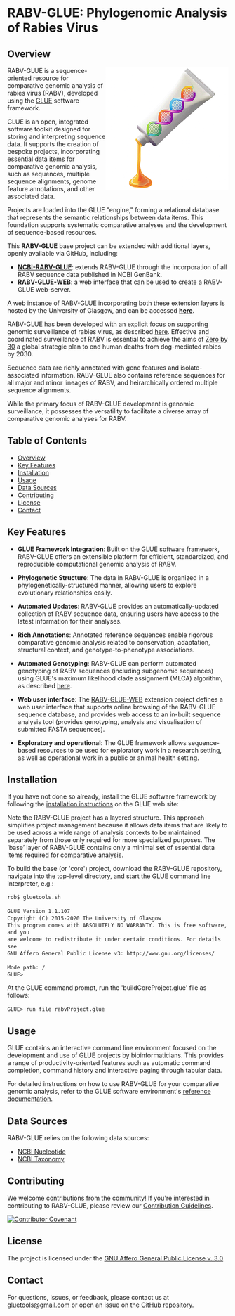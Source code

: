 # RABV-GLUE: Phylogenomic Analysis of Rabies Virus

## Overview

<img src="md/glue-logo.png" align="right" alt="" width="280"/>

RABV-GLUE is a sequence-oriented resource for comparative genomic analysis of rabies virus (RABV), developed using the [GLUE](https://github.com/giffordlabcvr/gluetools) software framework.

GLUE is an open, integrated software toolkit designed for storing and interpreting sequence data. It supports the creation of bespoke projects, incorporating essential data items for comparative genomic analysis, such as sequences, multiple sequence alignments, genome feature annotations, and other associated data.

Projects are loaded into the GLUE "engine," forming a relational database that represents the semantic relationships between data items. This foundation supports systematic comparative analyses and the development of sequence-based resources.

This **RABV-GLUE** base project can be extended with additional layers, openly available via GitHub, including:

  - **[NCBI-RABV-GLUE](https://github.com/giffordlabcvr/NCBI-RABV-GLUE)**: extends RABV-GLUE through the incorporation of all RABV sequence data published in NCBI GenBank.
  - **[RABV-GLUE-WEB](https://github.com/giffordlabcvr/RABV-GLUE-WEB)**: a web interface that can be used to create a RABV-GLUE web-server.

A web instance of RABV-GLUE incorporating both these extension layers is hosted by the University of Glasgow, and can be accessed **[here](http://rabv-glue.cvr.gla.ac.uk/)**.

RABV-GLUE has been developed with an explicit focus on supporting genomic surveillance of rabies virus, as described [here](https://doi.org/10.1371/journal.ppat.1010023). Effective and coordinated surveillance of RABV is essential to achieve the aims of [Zero by 30](https://www.who.int/publications/i/item/9789241513838) a global strategic plan to end human deaths from dog-mediated rabies by 2030.

Sequence data are richly annotated with gene features and isolate-associated information. RABV-GLUE also contains reference sequences for all major and minor lineages of RABV, and heirarchically ordered multiple sequence alignments.

While the primary focus of RABV-GLUE development is genomic surveillance, it possesses the versatility to facilitate a diverse array of comparative genomic analyses for RABV.

## Table of Contents

- [Overview](#overview)
- [Key Features](#key-features)
- [Installation](#installation)
- [Usage](#usage)
- [Data Sources](#data-sources)
- [Contributing](#contributing)
- [License](#license)
- [Contact](#contact)

## Key Features

- **GLUE Framework Integration**: Built on the GLUE software framework, RABV-GLUE offers an extensible platform for efficient, standardized, and reproducible computational genomic analysis of RABV.

- **Phylogenetic Structure**: The data in RABV-GLUE is organized in a phylogenetically-structured manner, allowing users to explore evolutionary relationships easily.

- **Automated Updates**: RABV-GLUE provides an automatically-updated collection of RABV sequence data, ensuring users have access to the latest information for their analyses.

- **Rich Annotations**: Annotated reference sequences enable rigorous comparative genomic analysis related to conservation, adaptation, structural context, and genotype-to-phenotype associations.

- **Automated Genotyping**: RABV-GLUE can perform automated genotyping of RABV sequences (including subgenomic sequences) using GLUE's maximum likelihood clade assignment (MLCA) algorithm, as described [here](https://doi.org/10.1186/s12859-018-2459-9).

- **Web user interface**: The [RABV-GLUE-WEB](https://github.com/giffordlabcvr/RABV-GLUE-WEB) extension project defines a web user interface that supports online browsing of the RABV-GLUE sequence database, and provides web access to an in-built sequence analysis tool (provides genotyping, analysis and visualisation of submitted FASTA sequences).

- **Exploratory and operational**: The GLUE framework allows sequence-based resources to be used for exploratory work in a research setting, as well as operational work in a public or animal health setting.

## Installation

If you have not done so already, install the GLUE software framework by following the [installation instructions](http://glue-tools.cvr.gla.ac.uk/#/installation) on the GLUE web site: 

Note the RABV-GLUE project has a layered structure. This approach simplifies project management because it allows data items that are likely to be used across a wide range of analysis contexts to be maintained separately from those only required for more specialized purposes. The ‘base’ layer of RABV-GLUE contains only a minimal set of essential data items required for comparative analysis.

To build the base (or 'core') project, download the RABV-GLUE repository, navigate into the top-level directory, and start the GLUE command line interpreter, e.g.:

```
rob$ gluetools.sh

GLUE Version 1.1.107
Copyright (C) 2015-2020 The University of Glasgow
This program comes with ABSOLUTELY NO WARRANTY. This is free software, and you
are welcome to redistribute it under certain conditions. For details see
GNU Affero General Public License v3: http://www.gnu.org/licenses/

Mode path: /
GLUE>
```

At the GLUE command prompt, run the 'buildCoreProject.glue' file as follows:

`GLUE> run file rabvProject.glue`


## Usage

GLUE contains an interactive command line environment focused on the development and use of GLUE projects by bioinformaticians. This provides a range of productivity-oriented features such as automatic command completion, command history and interactive paging through tabular data. 

For detailed instructions on how to use RABV-GLUE for your comparative genomic analysis, refer to the GLUE software environment's [reference documentation](http://glue-tools.cvr.gla.ac.uk/).

## Data Sources

RABV-GLUE relies on the following data sources:

- [NCBI Nucleotide](https://www.ncbi.nlm.nih.gov/nuccore)
- [NCBI Taxonomy](https://www.ncbi.nlm.nih.gov/taxonomy)

## Contributing

We welcome contributions from the community! If you're interested in contributing to RABV-GLUE, please review our [Contribution Guidelines](./md/CONTRIBUTING.md).

[![Contributor Covenant](https://img.shields.io/badge/Contributor%20Covenant-2.1-4baaaa.svg)](./md/code_of_conduct.md) 

## License

The project is licensed under the [GNU Affero General Public License v. 3.0](https://www.gnu.org/licenses/agpl-3.0.en.html)

## Contact

For questions, issues, or feedback, please contact us at [gluetools@gmail.com](mailto:gluetools@gmail.com) or open an issue on the [GitHub repository](https://github.com/giffordlabcvr/RABV-GLUE/issues).


